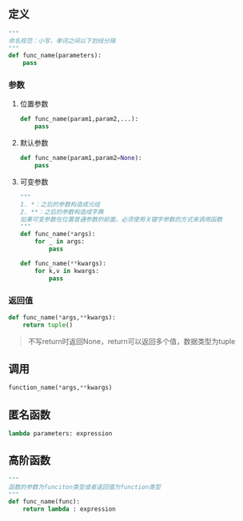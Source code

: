 ## **定义**
```python
"""
命名规范：小写，单词之间以下划线分隔
"""
def func_name(parameters):
    pass
``` 

### **参数**
1. 位置参数
    ```python
    def func_name(param1,param2,...):
        pass
    ```

2. 默认参数
    ```python
    def func_name(param1,param2=None):
        pass
    ```

3. 可变参数
    ```python
    """
    1. *：之后的参数构造成元组
    2. **：之后的参数构造成字典
    如果可变参数在位置普通参数的前面，必须使用关键字参数的方式来调用函数
    """
    def func_name(*args):
        for _ in args:
            pass

    def func_name(**kwargs):
        for k,v in kwargs:
            pass
    ```

### **返回值**
```python
def func_name(*args,**kwargs):
    return tuple()
```
> 不写return时返回None，return可以返回多个值，数据类型为tuple

## **调用**
```python
function_name(*args,**kwargs)
```

## **匿名函数**
```python
lambda parameters: expression
```

## **高阶函数**
```python
"""
函数的参数为funciton类型或者返回值为function类型
"""
def func_name(func):
    return lambda : expression
```